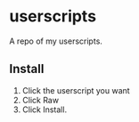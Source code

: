 # userscripts
A repo of my userscripts.
## Install
1. Click the userscript you want
2. Click Raw
3. Click Install.
